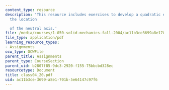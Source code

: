 ```yaml
---
content_type: resource
description: 'This resource includes exercises to develop a quadratic equation for
  the location

  of the neutral axis.'
file: /media/courses/1-050-solid-mechanics-fall-2004/ac11b3ce3699a8e1701b5e64147c97f6_class04_20.pdf
file_type: application/pdf
learning_resource_types:
- Assignments
ocw_type: OCWFile
parent_title: Assignments
parent_type: CourseSection
parent_uid: b2807f85-9dc3-2920-f155-75bbcbd328ec
resourcetype: Document
title: class04_20.pdf
uid: ac11b3ce-3699-a8e1-701b-5e64147c97f6
---
```

